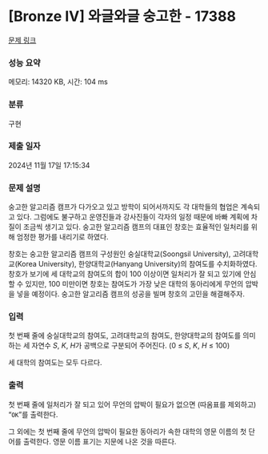 # [Bronze IV] 와글와글 숭고한 - 17388 

[문제 링크](https://www.acmicpc.net/problem/17388) 

### 성능 요약

메모리: 14320 KB, 시간: 104 ms

### 분류

구현

### 제출 일자

2024년 11월 17일 17:15:34

### 문제 설명

<p>숭고한 알고리즘 캠프가 다가오고 있고 방학이 되어서까지도 각 대학들의 협업은 계속되고 있다. 그럼에도 불구하고 운영진들과 강사진들이 각자의 일정 때문에 바빠 계획에 차질이 조금씩 생기고 있다. 숭고한 알고리즘 캠프의 대표인 창호는 효율적인 일처리를 위해 엄정한 평가를 내리기로 하였다.</p>

<p>창호는 숭고한 알고리즘 캠프의 구성원인 숭실대학교(Soongsil University), 고려대학교(Korea University), 한양대학교(Hanyang University)의 참여도를 수치화하였다. 창호가 보기에 세 대학교의 참여도의 합이 100 이상이면 일처리가 잘 되고 있기에 안심할 수 있지만, 100 미만이면 창호는 참여도가 가장 낮은 대학의 동아리에게 무언의 압박을 넣을 예정이다. 숭고한 알고리즘 캠프의 성공을 빌며 창호의 고민을 해결해주자.</p>

### 입력 

 <p>첫 번째 줄에 숭실대학교의 참여도, 고려대학교의 참여도, 한양대학교의 참여도를 의미하는 세 자연수 <em>S</em>, <em>K</em>, <em>H</em>가 공백으로 구분되어 주어진다. (0 ≤ <em>S</em>, <em>K</em>, <em>H</em> ≤ 100)</p>

<p>세 대학의 참여도는 모두 다르다.</p>

### 출력 

 <p>첫 번째 줄에 일처리가 잘 되고 있어 무언의 압박이 필요가 없으면 (따옴표를 제외하고) “<code>OK</code>”를 출력한다.</p>

<p>그 외에는 첫 번째 줄에 무언의 압박이 필요한 동아리가 속한 대학의 영문 이름의 첫 단어를 출력한다. 영문 이름 표기는 지문에 나온 것을 따른다.</p>

